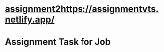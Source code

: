 # [assignment2](https://assignmentvts.netlify.app/)https://assignmentvts.netlify.app/
# Assignment Task for Job
